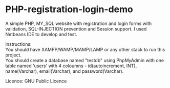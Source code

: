 # PHP-registration-login-demo
A simple PHP, MY_SQL website with registration and login forms with validation, SQL-INJECTION prevention and Session support. I used Netbeans IDE to develop and test. <br>

Instructions:<br>
You should have XAMPP/WAMP/MAMP/LAMP or any other stack to run this project.<br>
You should create a database named "testdb" using PhpMyAdmin with one table named 'users' with 4 coloumns - id(autoincrement, INT), name(Varchar), email(Varchar), and password(Varchar).<br>

Licence: GNU Public Licence
